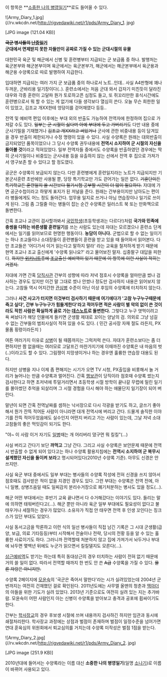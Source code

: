 이 항목은 **[소중한 나의 병영일기](%EC%86%8C%EC%A4%91%ED%95%9C%20%EB%82%98%EC%9D%98%20%EB%B3%91%EC%98%81%EC%9D%BC%EA%B8%B0.md)**로도 들어올 수 있다.

  

![Army_Diary_1.jpg](//rv.wkcdn.net/http://rigvedawiki.net/r1/pds/Army_Diary_1.
jpg)

[JPG image (121.04 KB)]

<del>**국군 병사들의 [난중일기](%EB%82%9C%EC%A4%91%EC%9D%BC%EA%B8%B0.md)**</del>  
**군대에서 면제받지 못한 자들만이 공짜로 가질 수 있는 군대시절의 유물**

대한민국 육군 및 해군에서 신병 및 훈련병부터 지급되는 군 보급품 중 하나. 발행처는 육군본부와 해군본부이며 육군에서는 육군본부가,
해군에서는 해군본부에서 육군용과 해군용 수양록으로 따로 발행하여 지급한다.

입대하면 지급되는 여러 가지 군 보급품 중의 하나로서 노트..인데.. 사실 A4판형에 꽤나 두꺼운, 군바리용 일기장이다(..). 훈련소에서는
처음 군대 와서 갑자기 미친듯이 달라진 대우와 각종 훈련이 고달파 뭔가 토로하고픈 심정도 들고, 또 쥐꼬리만한 휴식시간에도 훈련병으로서 뭐
할 수 있는 게 없기에 다들 생각보다 열심히 쓴다. 오늘 무슨 희한한 일이 있었고, 김조교 개XX한테 엉덩이를 걷어채였다 등등..

전역 및 예비역 편입 이후에는 부대 외의 반출도 가능하여 전역자에 한정하여 집으로 가져갈 수도 있다. <del>일부는 군 시절이 싫다며 아예
부대에 두고 가버리기도</del> 다만 내용 중에 군사기밀을 기재했거나 <del>김조교 개XX라고 써있거나</del> 군사에 관한 비중내용
등이 담겨있을 경우 반출이 제한되거나 수정 명령이 있을 수 있다. 사실 수양록은 원래는 대외반출이 금지되었던 품목이었으나 그 당시 수양록
권두내용에 **전역시 소지하여 군 시절의 자신을 돌아볼 것**이라고 적혀있었다. 일부 전역자들 중에서도 수양록을 반출하였던 경우에는 딱히
군사기밀이나 비중있는 군사내용 등을 유출하지 않는 선에서 전역 후 집으로 가져가서 영구보존 할 수 있다고 할 정도였다.

공군은 수양록이 보급되지 않는다. 다만 훈련병에게 훈련일지라는 노트가 지급되지만 기본군사훈련 초반에만 사용될 뿐, 당장 특기학교만 가도
걷어가는 일은 없다. <del>기훈단이든 특기학교든 훈련일지 쓸 시간보다 필기시험 공부할 시간이 더 많이 필요하다.</del> 자대에 가면
공군수첩이라고 하얗게 표지가 된 저널을 준다. 원래는 간부용이지만 남아도는 편이라 병들에게도 어느 정도 돌아간다. 업무용 일지로 쓰거나 아님
연습장이나 일기로 쓰이게 된다. 그림 좀 그릴줄 아는 병들이 잡는 순간 수양록은 일러스트 북 또는 만화책으로 돌변한다.

간혹 조교나 교관이 검사할까봐서 [국민학생](%EA%B5%AD%EB%AF%BC%ED%95%99%EC%83%9D.md)(초등학생과는
다르다!)처럼 **국가와 민족에 충썽을 다하는 바른생활 훈련일기**를 쓰는 사람도 있는데 자대는 모르겠으나 훈련소 단계에서는 일기를
읽어보므로 현명한 행동이다. **농담이 아니다.** 군법으로 할 수 없는 일이기는 하나 조교들이나 소대장들이 훈련병들이 훈련을 받고 있을 때
들어와서 읽어본다. 다만 조교들은 '어디가서 이거 읽는다고 말하지 말라' 라는 교육을 철저하게 받기 때문에 현역 조교나 조교 출신에게
'수양록 읽나요?' 라고 물어보진 말자. 십중팔구 대답을 피한다. <del>하지만
[위키니트](%EC%9C%84%ED%82%A4%EB%8B%88%ED%8A%B8.md)중에
[조교](%EC%A1%B0%EA%B5%90.md)출신 예비역이 있기 때문에 이 항목에 이런 사실이 적히는 거겠지.</del>

자대에 가면 간혹 [당직사관](%EB%8B%B9%EC%A7%81%EC%82%AC%EA%B4%80.md) 간부의 성향에 따라 저녁 점호시
수양록을 얼마만큼 썼나 검사하는 경우도 있지만 이건 말 그대로 썼나 안썼나 정도만 검사하지 내용은 읽어보지 않는다. 고참들 역시 어지간한
[관심병](%EA%B4%80%EC%8B%AC%EB%B3%91.md) 수준이 아닌 이상 후임의 수양록에 터치하지 않는다.

그러나 **사건 사고가 터지면 이것부터 검사하기 때문에 여기에다가 '고참 누구누구때문에 죽고 싶다', 간부 누구누구가 힘들게한다'라고
적어두면 적은 사람이 별 악의 없이 쓴 것이라도 적힌 사람은 확실하게 골로 가는
[데스노트](%EB%8D%B0%EC%8A%A4%EB%85%B8%ED%8A%B8.md)로 돌변한다.** 그렇다고 누구 엿먹이려고 욕
써놨다가 해당 인물에게 들키면 군생활 제대로 꼬이는 양날의 검. 의외로 그냥 넘길 수 없는 간부들의 범죄사실이 적혀 있을 수도 있다. (
민간 공사장 자재 절도 라든지, PX 물품 횡령이라든지 )

여튼 여러가지 이유로 [상병](%EC%83%81%EB%B3%91.md)이 될 때쯤까지는 그럭저럭 쓴다. 자대가 훈련소보다는 좀 더
편하지만 짬 없을때는 여러모로 고달프긴 마찬가지기에 이때까진 수양록은 내 마음의 벗(..)이라고도 할 수 있다. 그림쟁이 지망생이거나 하는
경우엔 훌륭한 연습장 대용도 된다.

하지만 상병을 지나 이제 좀 편해지는 시기가 오면 TV 시청, PX출입을 비롯해서 놀 거리가 늘어나는 만큼 수양록과 멀어진다. 간혹
[행보관](%ED%96%89%EB%B3%B4%EA%B4%80.md)이 당직이라 점호때 수양록 썼는지 검사한다고 하면 초저녁에
투덜거리면서 초등학생 시절 방학이 끝나갈 무렵에 밀린 일기를 몰아썼던 추억을 되살리며 그 시절 경험을 다시 해야 하는 애물단지 일기장이 되어
버린다.

말년이 되면 간혹 전역날짜를 셈하는 낙서장으로 다시 각광을 받기도 하고, 글쓰기 좋아해서 뭔가 잔뜩 적어둔 사람이 아니라면 대개 전역시에
버리고 간다. 드물게 솔직한 이야기를 잔뜩 적어두었음에도 실수인지 어떤지 버리고 가는 사람이 있는데, 그날 저녁 소대 고참들의 좋은 먹잇감이
되기도 한다.

"야~ 이 사람 이거 자기도 [일병](%EC%9D%BC%EB%B3%91.md)때는 개 어리버리 댔구먼 뭐 킬킬"(...)

사실 버리고 간다기 보단 **까먹고** 그냥 간다. 그리고 사실 수양록은 보안문제 때문에 전역시 반출할 수 없게 되어 있다고는 하나 수양록
활용지침에는 **전역시 소지하여 군 복무시 설계했던 자신을 돌이켜 보라**고 명시되어있다(2010년 수양록 기준). 아무도 신경은 안
쓰지만.

사실 육군 부대 중에서도 일부 부대는 병사들의 수양록 작성에 전혀 신경을 쓰지 않아서 점호때도 검사받은 적이 없을 지경인 경우도 있다. 그런
부대는 수양록은 전역 전에, 아니 일병, 상병즈음일 때도 일찌감치 분리수거장으로 폐기처분하는 병사도 있을 정도(...).

해군 어떤 부대에서는 후반기 교육 끝나면서 다 수거해갔다는 이야기도 있다. 들리는 말에 의하면 태워버린다고(...). 해군 뿐만 아니라 육군
일부 부대에도 필요성이 없다고 불태우거나 세절하는 경우가 많았다. 소유자가 직접 안 태우면 전역 후 인생 꼬인다는 징크스가 있던 부대도
있었다.

사실 동서고금을 막론하고 이런 식의 일선 병사들이 직접 남긴 기록은 그 시대 군생활(급양, 보급, 의료 기타등등)부터 시작해서 전술이나
전략, 당시의 전황 등을 알 수 있는 훌륭한 사료이기도 하다. 그러니까 전역할때 처분하지 않고 집에 가져가서 놔두거나 부대에 놔두면 몇백년
뒤에도 누군가 읽으면서 킬킬댈지도 모른다(…).

[상근예비역](%EC%83%81%EA%B7%BC%EC%98%88%EB%B9%84%EC%97%AD.md)도 받기는 하는데 특히 동대상근의
경우 터치하는 사람이 전혀 없기 때문에 거의 쓸 일이 없다. 따라서 전역할 때까지 한 번도 안 쓴 <del>A급</del> 수양록을 가질 수
있다. <del>물론 자랑은 아니지만.</del>

수양록 2페이지에 [모윤숙](%EB%AA%A8%EC%9C%A4%EC%88%99.md)의 '국군은 죽어서 말한다'라는 시가 실려있었는데
2004년 군번까지는 여전히 건재했던 걸로 확인된다. 2011년도에는 사무엘 올맨의 청춘과
[맥아더](%EB%A7%A5%EC%95%84%EB%8D%94.md)의 아들을 위한 기도가 실려 있었다. 2013년 기준으로도 여전히
실려 있는 지는 추가바람. 모윤숙이 어떤 사람인지 아는 신병이 수양록을 받아보고 충격과 공포에 휩싸이기도 한다.

간부는 [학사장교](%ED%95%99%EC%82%AC%EC%9E%A5%EA%B5%90.md)의 경우 후보생 시절에 쓰며 내용까지
검사하긴 하지만 임관과 동시에 쇄절처리한다. 학사장교 과정에는 상점과 벌점이 존재하며 벌점이 일정수준을 넘어가면 연대 훈육심의 위원회에서
퇴교심의를 거치는데 수양록 미작성은 벌점 1점을 받는다.

![Army_Diary_2.jpg](//rv.wkcdn.net/http://rigvedawiki.net/r1/pds/Army_Diary_2.
jpg)

[JPG image (251.9 KB)]

2010년대에 들어서는 수양록라는 이름 대신 **소중한 나의 병영일기**(일명
[소나기](%EC%86%8C%EB%82%98%EA%B8%B0.md))로 이름이 바뀌어 사용되고 있다.

